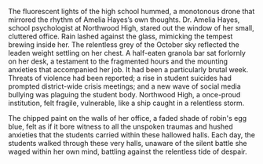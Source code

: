 The fluorescent lights of the high school hummed, a monotonous drone that mirrored the rhythm of Amelia Hayes’s own thoughts.  Dr. Amelia Hayes, school psychologist at Northwood High, stared out the window of her small, cluttered office.  Rain lashed against the glass, mimicking the tempest brewing inside her.  The relentless grey of the October sky reflected the leaden weight settling on her chest.  A half-eaten granola bar sat forlornly on her desk, a testament to the fragmented hours and the mounting anxieties that accompanied her job.  It had been a particularly brutal week.  Threats of violence had been reported; a rise in student suicides had prompted district-wide crisis meetings; and a new wave of social media bullying was plaguing the student body.  Northwood High, a once-proud institution, felt fragile, vulnerable, like a ship caught in a relentless storm.

The chipped paint on the walls of her office, a faded shade of robin's egg blue, felt as if it bore witness to all the unspoken traumas and hushed anxieties that the students carried within these hallowed halls. Each day, the students walked through these very halls, unaware of the silent battle she waged within her own mind, battling against the relentless tide of despair.
